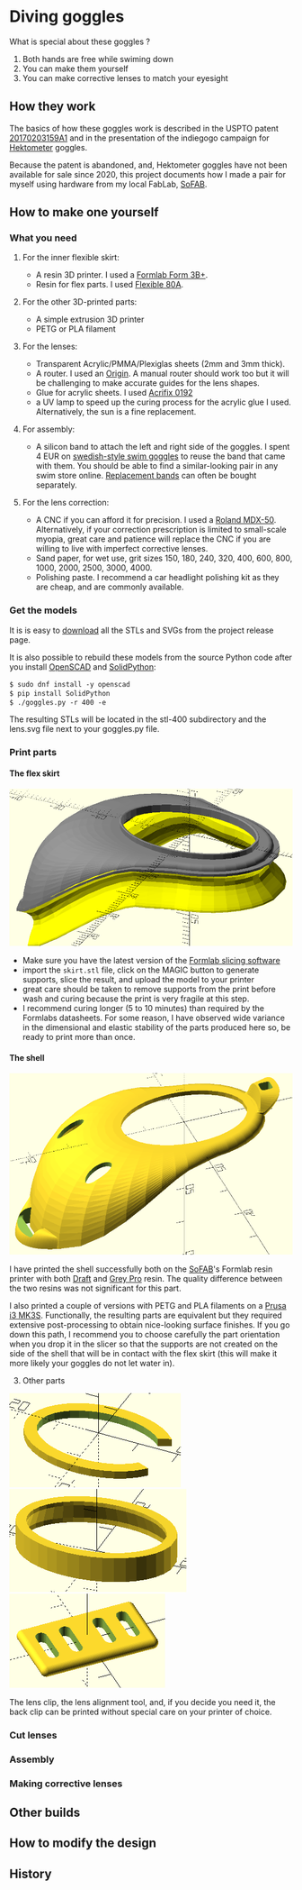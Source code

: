 # Diving goggles

What is special about these goggles ?

1. Both hands are free while swiming down
2. You can make them yourself
3. You can make corrective lenses to match your eyesight

## How they work

The basics of how these goggles work is described in the USPTO patent
[20170203159A1](https://patents.google.com/patent/US20170203159A1/en)
and in the presentation of the indiegogo campaign for 
[Hektometer](https://www.indiegogo.com/projects/hektometer-revolutionary-freediving-goggles#/)
goggles.

Because the patent is abandoned, and, Hektometer goggles have not been available 
for sale since 2020, this project documents how I made a pair for myself using
hardware from my local FabLab, [SoFAB](https://www.sofab.tv/).

## How to make one yourself

### What you need

1. For the inner flexible skirt:
   - A resin 3D printer. I used a [Formlab Form 3B+](https://formlabs.com/3d-printers/form-3b/).
   - Resin for flex parts. I used [Flexible 80A](https://formlabs.com/fr/materials/flexible-elastic/).

2. For the other 3D-printed parts:
   - A simple extrusion 3D printer
   - PETG or PLA filament

3. For the lenses:
   - Transparent Acrylic/PMMA/Plexiglas sheets (2mm and 3mm thick).
   - A router. I used an [Origin](https://www.shapertools.com/en-de/origin-overview). A manual router should work too 
     but it will be challenging to make accurate guides for the lens shapes.
   - Glue for acrylic sheets. I used [Acrifix 0192](https://www.plexiglas.de/files/plexiglas-content/pdf/technische-informationen/391-20-ACRIFIX-1R-0192-en.pdf)
   - a UV lamp to speed up the curing process for the acrylic glue I used. Alternatively, the sun is a fine replacement.

4. For assembly:
   - A silicon band to attach the left and right side of the goggles. I spent 4 EUR on
     [swedish-style swim goggles](https://malmsten.com/en/products/p/swim-goggles/swedish-goggles/swedish-goggles-classic/2168/2357/1710021)
     to reuse the band that came with them. You should be able to find a similar-looking pair in any swim store online. 
     [Replacement bands](https://malmsten.com/en/products/p/swim-goggles/swedish-goggles/swedish-goggles-spare-part-kit/2168/2357/1750001) 
     can often be bought separately.

5. For the lens correction:
   - A CNC if you can afford it for precision. I used a [Roland MDX-50](https://www.rolanddga.com/products/3d/mdx-50-benchtop-cnc-mill).
     Alternatively, if your correction prescription is limited to small-scale myopia, great care and 
     patience will replace the CNC if you are willing to live with
     imperfect corrective lenses. 
   - Sand paper, for wet use, grit sizes 150, 180, 240, 320, 400, 600, 800, 1000, 2000, 2500, 3000, 4000.
   - Polishing paste. I recommend a car headlight polishing kit as they are cheap, and are commonly available.

### Get the models

It is is easy to [download](https://github.com/mathieu-lacage/goggles/releases/download/v0.1/goggles-0.1.zip) 
all the STLs and SVGs from the project release page.

It is also possible to rebuild these models from the source Python code after you install 
[OpenSCAD](https://openscad.org/) and [SolidPython](https://github.com/SolidCode/SolidPython/):

```
$ sudo dnf install -y openscad
$ pip install SolidPython
$ ./goggles.py -r 400 -e
```

The resulting STLs will be located in the stl-400 subdirectory and the lens.svg file next to your goggles.py file.

### Print parts

#### The flex skirt

![Skirt model viewed in OpenSCAD](/doc/assets/skirt.png)

   - Make sure you have the latest version of the [Formlab slicing software]()
   - import the `skirt.stl` file, click on the MAGIC button to generate supports,
     slice the result, and upload the model to your printer
   - great care should be taken to remove supports from the print before wash
     and curing because the print is very fragile at this step.
   - I recommend curing longer (5 to 10 minutes) than required by the 
     Formlabs datasheets. For some reason, I have observed wide variance in the
     dimensional and elastic stability of the parts produced here so, be ready
     to print more than once.

#### The shell

![Shell model viewed in OpenSCAD](/doc/assets/shell.png)

I have printed the shell successfully both on the 
[SoFAB](https://www.sofab.tv/)'s Formlab resin printer with both 
[Draft](https://formlabs.com/materials/standard/#draft-resin) and 
[Grey Pro](https://formlabs.com/materials/standard/#grey-pro-resin) resin.
The quality difference between the two resins was not significant for 
this part.

I also printed a couple of versions with PETG and PLA filaments on
a [Prusa i3 MK3S](https://www.prusa3d.com/product/original-prusa-i3-mk3s-kit-3/). 
Functionally, the resulting parts are equivalent but they required extensive
post-processing to obtain nice-looking surface finishes. If you go down this path,
I recommend you to choose carefully the part orientation when you drop it in the 
slicer so that the supports are not created on the side of the shell that will be
in contact with the flex skirt (this will make it more likely your goggles do
not let water in).

3. Other parts

![Lens clip model viewed in OpenSCAD](/doc/assets/lens-clip.png)
![Lens alignment tool viewed in OpenSCAD](/doc/assets/lens-alignment.png)
![Back clip model viewed in OpenSCAD](/doc/assets/back-clip.png)

The lens clip, the lens alignment tool, and, if you decide you need it, the back clip
can be printed without special care on your printer of choice.

### Cut lenses

### Assembly

### Making corrective lenses

## Other builds

## How to modify the design

## History
